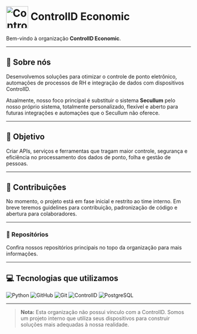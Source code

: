 # <img src="https://raw.githubusercontent.com/github/explore/main/topics/controlid/controlid.png" alt="ControlID Logo" width="60" style="vertical-align:middle"/> ControlID Economic

Bem-vindo à organização **ControlID Economic**.

---

## 🚀 Sobre nós

Desenvolvemos soluções para otimizar o controle de ponto eletrônico, automações de processos de RH e integração de dados com dispositivos ControlID.

Atualmente, nosso foco principal é substituir o sistema **Secullum** pelo nosso próprio sistema, totalmente personalizado, flexível e aberto para futuras integrações e automações que o Secullum não oferece.

---

## 🎯 Objetivo

Criar APIs, serviços e ferramentas que tragam maior controle, segurança e eficiência no processamento dos dados de ponto, folha e gestão de pessoas.

---

## 🤝 Contribuições

No momento, o projeto está em fase inicial e restrito ao time interno. Em breve teremos guidelines para contribuição, padronização de código e abertura para colaboradores.

---

### 📂 Repositórios

Confira nossos repositórios principais no topo da organização para mais informações.

---

## 💻 Tecnologias que utilizamos

<p align="align-center">
  <img src="https://img.shields.io/badge/Python-3776AB?style=for-the-badge&logo=python&logoColor=white" alt="Python" />
  <img src="https://img.shields.io/badge/GitHub-181717?style=for-the-badge&logo=github&logoColor=white" alt="GitHub" />
  <img src="https://img.shields.io/badge/Git-F05032?style=for-the-badge&logo=git&logoColor=white" alt="Git" />
  <img src="https://img.shields.io/badge/ControlID-0078D7?style=for-the-badge&logo=windows&logoColor=white" alt="ControlID" />
  <img src="https://img.shields.io/badge/PostgreSQL-4169E1?style=for-the-badge&logo=postgresql&logoColor=white" alt="PostgreSQL" />
</p>

---

> **Nota:** Esta organização não possui vínculo com a ControlID. Somos um projeto interno que utiliza seus dispositivos para construir soluções mais adequadas à nossa realidade.
